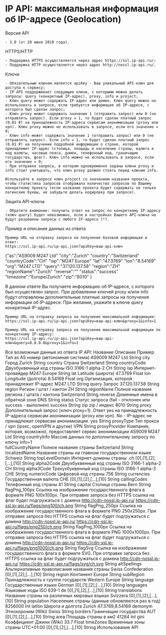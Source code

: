 # IP API: максимальная информация об IP-адресе (Geolocation)

Версия API

    - 3.0 (от 20 июня 2019 года).

HTTPS/HTTP

    - Поддержка HTTPS осуществляется через адрес https://ssl.ip-api.ru/;
    - Поддержка HTTP осуществляется через адрес http://nossl.ip-api.ru/.

Ключи

    - Обязательным ключем является apiKey - Ваш уникальный API-ключ для доступа к сервису;
    - IP API поддерживает следующие ключи, с которыми можно делать запросы: query (конкретный IP-адрес), proxy, info и project;
    - Ключ query может содержать IP-адрес или домен. Ключ query можно не использовать в запросе, если требуется информация об IP-адресе, с которого был сделан запрос;
    - Ключ proxy может содержать значение 1 (отправить запрос) или 0 (не отправлять запрос). Если proxy = 1, то будет сделан платный запрос (0.01 ₽) на принадлежность IP-адреса сервисам анонимизации (proxy или vpn). Ключ proxy можно не использовать в запросе, если его значение = 0;
    - Ключ info может содержать значение 1 (отправить запрос) или 0 (не отправлять запрос). Если info = 1, то будет сделан платный запрос (0.01 ₽) на получение подробной информации о стране, которой принадлежит IP-адрес (столица, площадь и население страны, валюта и код валюты, часовые пояса, домен, телефонный код, граничащие государства, флаг). Ключ info можно не использовать в запросе, если его значение = 0;
    - При отправке запроса, в котором одновременно заданы ключи proxy и info стоит учитывать, что ключ proxy должен стоять перед ключем info.

    Используйте в запросе ключ project со значением названия проекта, чтобы статистика запросов отображала количество запросов по Вашему конкретному проекту (если название проекта будет содержать не только латинские буквы, не забудьте делать кодировку при запросе).

Защита API-ключа

    - Обратите внимание: получить ответ на запрос по конкретному IP-адресу (ключ query) будет невозможно, если в настройках Вашего API-ключа не будут разрешены запросы с любого IP-адреса (*).

Пример и описание данных из ответа

    Пример URL на отправку запроса на получение базовой информации и ответ:
    https://ssl.ip-api.ru/ip-api.json?apiKey=ваш-api-ключ

{"as":"AS9009 M247 Ltd"
"city":"Zurich"
"country":"Switzerland"
"countryCode":"CH"
"isp":"M247 Europe"
"lat":"47.3769"
"lon":"8.54169"
"org":"M247 LTD"
"query":"37.120.137.58"
"region":"ZH"
"regionName":"Zurich"
"reverse":""
"status":"success"
"timezone":"Europe/Zurich"
"zip":"8010"
}

В данном ответе Вы получаете информацию об IP-адресе, с которого был осуществлен запрос.
При добавлении ключей proxy и/или info будут отправлены дополнительные платные запросы на получение информации об IP-адресе. При желании, укажите в ключе query конкретный IP-адрес.

    Пример URL на отправку запроса на получение максимальной информации:
    https://ssl.ip-api.ru/ip-api.json?apiKey=ваш-api-ключ&proxy=1&info=1

    Пример URL на отправку запроса на получение максимальной информации по конкретному IP-адресу:
    https://ssl.ip-api.ru/ip-api.json?apiKey=ваш-api-ключ&query=8.8.8.8&proxy=1&info=1


Все возможные данные из ответа IP API:
Название 	Описание 	Пример 	Тип
as 	AS номер (автономная система) 	AS9009 M247 Ltd 	String
city 	Город 	Zurich 	String
country 	Страна 	Switzerland 	String
countryCode 	Двухбуквенный код страны ISO 3166-1 alpha-2 	CH 	String
isp 	Интернет-провайдер 	M247 Europe 	String
lat 	Latitude (широта) 	47.3769 	Float
lon 	Longitude (долгота) 	8.54169 	Float
org 	Организация, которой принадлежит IP-адрес 	M247 LTD 	String
query 	Запрос 	37.120.137.58 	String
region 	Регион / штат / кантон 	ZH 	String
regionName 	Полное название региона / штата / кантона 	Switzerland 	String
reverse 	Доменные имена в обратной зоне DNS 		String
status 	Статус запроса (fail - отклонен или success - выполнен) 	success 	String
zip 	zip / индекс 	8010 	String
proxy 	Дополнительный запрос (ключ proxy=1). Ответ yes на принадлежность IP-адреса сервисам анонимизации (proxy или vpn). No - IP-адрес не принадлежит сервисам анонимизации. 	yes 	String
proxyType 	Тип прокси / vpn (ipsec, openVPN и другие) 	VPN 	String
proxyProvider 	Компания, которая, возможно, предоставляет сервис анонимизации 	AS9009 M247 Ltd 	String
countryInfo 	Массив данных по дополнительному запросу по ключу info=1 		
fullCountryName 	Полное название страны 	Switzerland 	String
localizedName 	Название страны на главном государственном языке 	Schweiz 	String
topLevelDomain 	Интернет-домены страны 	.ch [0],[1],[2],[...],[10] 	String
alpha2Code 	Двухбуквенный код страны ISO 3166-1 alpha-2 	CH 	String
alpha3Code 	Трехухбуквенный код страны ISO 3166-1 alpha-3 	CHE 	String
numericCode 	Цифровой код страны 	756 	String
currencies 	Государственная валюта 	CHE [0],[1],[2],[...],[10] 	String
callingCodes 	Телефонный код страны 	41 	String
capital 	Столица страны 	Bern 	String
flagPng_100px 	Ссылка на изображение государственного флага в формате PNG 100x100px. При отправке запроса без HTTPS ссылка на флаг будет подгружаться с домена http://cdn-nossl.ip-api.ru/ 	https://cdn-ssl.ip-api.ru/flags/png100/ch.png 	String
flagPng_250px 	Ссылка на изображение государственного флага в формате PNG 250x250px. При отправке запроса без HTTPS ссылка на флаг будет подгружаться с домена http://cdn-nossl.ip-api.ru/ 	https://cdn-ssl.ip-api.ru/flags/png250/ch.png 	String
flagPng_1000px 	Ссылка на изображение государственного флага в формате PNG 1000x1000px. При отправке запроса без HTTPS ссылка на флаг будет подгружаться с домена http://cdn-nossl.ip-api.ru/ 	https://cdn-ssl.ip-api.ru/flags/png1000/ch.png 	String
flagSvg 	Ссылка на изображение государственного флага в формате SVG. При отправке запроса без HTTPS ссылка на флаг будет подгружаться с домена http://cdn-nossl.ip-api.ru/ 	https://cdn-ssl.ip-api.ru/flags/svg/ch.svg 	String
altSpellings 	Альтернативные правописания названия страны 	Swiss Confederation [0],[1],[2],[...],[10] 	String
region 	Континент 	Europe 	String
subRegion 	Принадлежность к группе государств 	Western Europe 	String
language 	Государственные языки 	German [0],[1],[2],[...],[10] 	String
languages 	Языковые коды ISO 639-1 	de [0],[1],[2],[...],[10] 	String
translations 	Название страны на различных мировых языках 	Svizzera [0],[1],[2],[...],[10] 	String
population 	Население страны (данные обновляются раз в год) 	8256000 	Int
latlon 	Широта и долгота 	Zurich 	47.3769,8.54169
demonym 	Этнохороним (Wiki) 	Swiss 	String
borders 	Граничащие государства 	AUT [0],[1],[2],[...],[10] 	String
area 	Площадь страны в км2 	41284 	Int
gini 	Коэффициент Джини (Wiki) 	33.7 	Float
timeZones 	Временные зоны страны 	UTC+01:00 [0],[1],[2],[...],[10] 	String
Использование API
